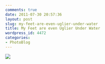 ```yaml
---
comments: true
date: 2011-07-30 20:57:36
layout: post
slug: my-feet-are-even-uglier-under-water
title: My Feet are even Uglier Under Water
wordpress_id: 4472
categories:
- PhotoBlog
---
```


![](http://ryanfitzer.com/main/wp-content/uploads/2011/07/photo3-950x709.jpg)
